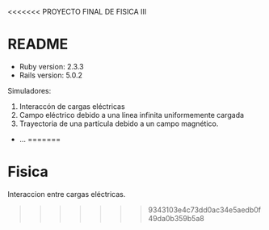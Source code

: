 <<<<<<< PROYECTO FINAL DE FISICA III
# README

* Ruby version: 2.3.3
* Rails version: 5.0.2

Simuladores:
1) Interaccón de cargas eléctricas
2) Campo eléctrico debido a una línea infinita uniformemente cargada
3) Trayectoria de una partícula debido a un campo magnético.

* ...
=======
# Fisica
Interaccion entre cargas eléctricas.
>>>>>>> 9343103e4c73dd0ac34e5aedb0f49da0b359b5a8
